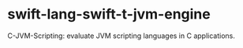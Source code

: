 # swift-lang-swift-t-jvm-engine
C-JVM-Scripting: evaluate JVM scripting languages in C applications. 
